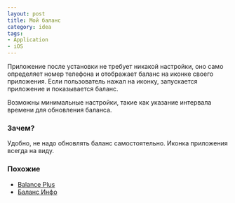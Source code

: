 ```yaml
---
layout: post
title: Мой баланс
category: idea
tags:
- Application
- iOS
---
```


Приложение после установки не требует никакой настройки, оно само определяет номер телефона и отображает баланс на иконке своего приложения.
Если пользователь нажал на иконку, запускается приложение и показывается баланс.

Возможны минимальные настройки, такие как указание интервала времени для обновления баланса.

### Зачем?

Удобно, не надо обновлять баланс самостоятельно. Иконка приложения всегда на виду.

### Похожие

- [Balance Plus](https://itunes.apple.com/ru/app/balanceplus/id533796593?mt=8&ign-mpt=uo%3D4)
- [Баланс Инфо](https://itunes.apple.com/ru/app/balans-info-mobil-nyh-telefonov/id523731289?mt=8)